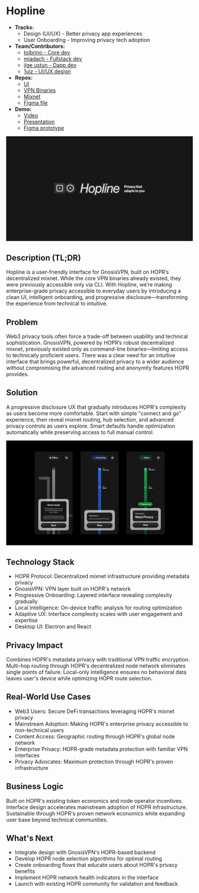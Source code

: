 # Hopline

- **Tracks:**
  -   Design (UI/UX) - Better privacy app experiences
  -   User Onboarding - Improving privacy tech adoption
- **Team/Contributors:**
  - [tolbrino - Core dev](https://github.com/tolbrino)
  - [mjadach - Fullstack dev](https://github.com/mjadach-iv)
  - [ilge ustun - Dapp dev](https://github.com/ilge-ustun)
  - [1uiz - UI/UX design](https://github.com/1uizeth)
- **Repos:** 
  - [UI](https://github.com/hoprnet/gnosis-vpn-ui-electron)
  - [VPN Binaries](https://github.com/gnosis/gnosis_vpn-client)
  - [Mixnet](https://github.com/hoprnet/hoprnet)
  - [Figma file](https://www.figma.com/design/k7EuEj4gBcojWkuez55FI3/Hopline?node-id=9-41&t=53m0hgs6fhaxaxKf-1)
- **Demo:**
  - [Video](https://drive.google.com/file/d/1-kIzaZIKjC5XRUXZL66TPbU7m-IPGygD/view?usp=sharing)
  - [Presentation](https://www.figma.com/slides/rfNRzGdbk2ScoSATIMuQ5J/Hopline?node-id=1-114&t=tHDDcplIcPmsXy3N-1)
  - [Figma prototype](https://www.figma.com/proto/k7EuEj4gBcojWkuez55FI3/Hopline?page-id=9%3A41&node-id=73-690&p=f&viewport=-387%2C279%2C0.39&t=6QfTzSARG7o0GAS5-1&scaling=scale-down&content-scaling=fixed&starting-point-node-id=69%3A413)


![Image](https://github.com/1uizeth/Hopline/blob/d3d2421addf98891650f9453d5424ac11772c11c/hopline.png)

## Description (TL;DR)
Hopline is a user-friendly interface for GnosisVPN, built on HOPR’s decentralized mixnet. While the core VPN binaries already existed, they were previously accessible only via CLI. With Hopline, we’re making enterprise-grade privacy accessible to everyday users by introducing a clean UI, intelligent onboarding, and progressive disclosure—transforming the experience from technical to intuitive.

## Problem
Web3 privacy tools often force a trade-off between usability and technical sophistication. GnosisVPN, powered by HOPR’s robust decentralized mixnet, previously existed only as command-line binaries—limiting access to technically proficient users. There was a clear need for an intuitive interface that brings powerful, decentralized privacy to a wider audience without compromising the advanced routing and anonymity features HOPR provides.

## Solution
A progressive disclosure UX that gradually introduces HOPR's complexity as users become more comfortable. Start with simple "connect and go" experience, then reveal mixnet routing, hub selection, and advanced privacy controls as users explore. Smart defaults handle optimization automatically while preserving access to full manual control.

![Image](https://github.com/1uizeth/Hopline/blob/4685023500bcdc8b8fdae895dbbcd6ba93da0ad1/UI_hopline.png)

## Technology Stack
- HOPR Protocol: Decentralized mixnet infrastructure providing metadata privacy
- GnosisVPN: VPN layer built on HOPR's network
- Progressive Onboarding: Layered interface revealing complexity gradually
- Local Intelligence: On-device traffic analysis for routing optimization
- Adaptive UX: Interface complexity scales with user engagement and expertise
- Desktop UI: Electron and React

## Privacy Impact
Combines HOPR's metadata privacy with traditional VPN traffic encryption. Multi-hop routing through HOPR's decentralized node network eliminates single points of failure. Local-only intelligence ensures no behavioral data leaves user's device while optimizing HOPR route selection.

## Real-World Use Cases
- Web3 Users: Secure DeFi transactions leveraging HOPR's mixnet privacy
- Mainstream Adoption: Making HOPR's enterprise privacy accessible to non-technical users
- Content Access: Geographic routing through HOPR's global node network
- Enterprise Privacy: HOPR-grade metadata protection with familiar VPN interfaces
- Privacy Advocates: Maximum protection through HOPR's proven infrastructure

## Business Logic
Built on HOPR's existing token economics and node operator incentives. Interface design accelerates mainstream adoption of HOPR infrastructure. Sustainable through HOPR's proven network economics while expanding user base beyond technical communities.

## What's Next
- Integrate design with GnosisVPN's HOPR-based backend
- Develop HOPR node selection algorithms for optimal routing
- Create onboarding flows that educate users about HOPR's privacy benefits
- Implement HOPR network health indicators in the interface
- Launch with existing HOPR community for validation and feedback
